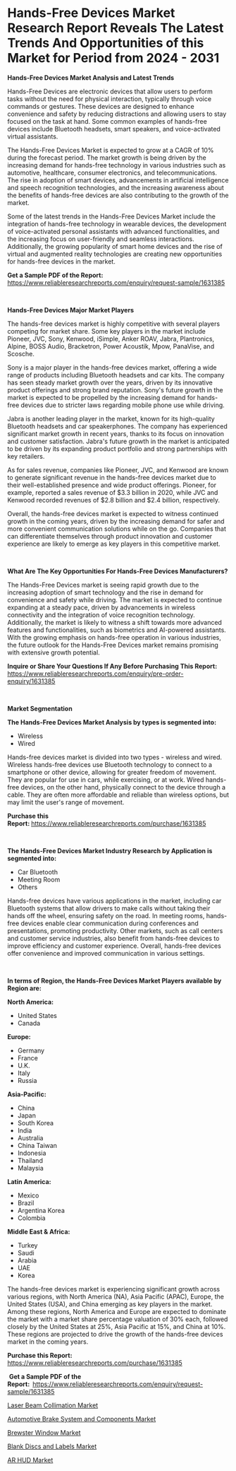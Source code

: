 <p><h1>Hands-Free Devices Market Research Report Reveals The Latest Trends And Opportunities of this Market for Period from 2024 - 2031</h1></p><p><strong>Hands-Free Devices Market Analysis and Latest Trends</strong></p>
<p><p>Hands-Free Devices are electronic devices that allow users to perform tasks without the need for physical interaction, typically through voice commands or gestures. These devices are designed to enhance convenience and safety by reducing distractions and allowing users to stay focused on the task at hand. Some common examples of hands-free devices include Bluetooth headsets, smart speakers, and voice-activated virtual assistants.</p><p>The Hands-Free Devices Market is expected to grow at a CAGR of 10% during the forecast period. The market growth is being driven by the increasing demand for hands-free technology in various industries such as automotive, healthcare, consumer electronics, and telecommunications. The rise in adoption of smart devices, advancements in artificial intelligence and speech recognition technologies, and the increasing awareness about the benefits of hands-free devices are also contributing to the growth of the market.</p><p>Some of the latest trends in the Hands-Free Devices Market include the integration of hands-free technology in wearable devices, the development of voice-activated personal assistants with advanced functionalities, and the increasing focus on user-friendly and seamless interactions. Additionally, the growing popularity of smart home devices and the rise of virtual and augmented reality technologies are creating new opportunities for hands-free devices in the market.</p></p>
<p><strong>Get a Sample PDF of the Report:&nbsp;</strong> <a href="https://www.reliableresearchreports.com/enquiry/request-sample/1631385">https://www.reliableresearchreports.com/enquiry/request-sample/1631385</a></p>
<p>&nbsp;</p>
<p><strong>Hands-Free Devices Major Market Players</strong></p>
<p><p>The hands-free devices market is highly competitive with several players competing for market share. Some key players in the market include Pioneer, JVC, Sony, Kenwood, iSimple, Anker ROAV, Jabra, Plantronics, Alpine, BOSS Audio, Bracketron, Power Acoustik, Mpow, PanaVise, and Scosche.</p><p>Sony is a major player in the hands-free devices market, offering a wide range of products including Bluetooth headsets and car kits. The company has seen steady market growth over the years, driven by its innovative product offerings and strong brand reputation. Sony's future growth in the market is expected to be propelled by the increasing demand for hands-free devices due to stricter laws regarding mobile phone use while driving.</p><p>Jabra is another leading player in the market, known for its high-quality Bluetooth headsets and car speakerphones. The company has experienced significant market growth in recent years, thanks to its focus on innovation and customer satisfaction. Jabra's future growth in the market is anticipated to be driven by its expanding product portfolio and strong partnerships with key retailers.</p><p>As for sales revenue, companies like Pioneer, JVC, and Kenwood are known to generate significant revenue in the hands-free devices market due to their well-established presence and wide product offerings. Pioneer, for example, reported a sales revenue of $3.3 billion in 2020, while JVC and Kenwood recorded revenues of $2.8 billion and $2.4 billion, respectively.</p><p>Overall, the hands-free devices market is expected to witness continued growth in the coming years, driven by the increasing demand for safer and more convenient communication solutions while on the go. Companies that can differentiate themselves through product innovation and customer experience are likely to emerge as key players in this competitive market.</p></p>
<p>&nbsp;</p>
<p><strong>What Are The Key Opportunities For Hands-Free Devices Manufacturers?</strong></p>
<p><p>The Hands-Free Devices market is seeing rapid growth due to the increasing adoption of smart technology and the rise in demand for convenience and safety while driving. The market is expected to continue expanding at a steady pace, driven by advancements in wireless connectivity and the integration of voice recognition technology. Additionally, the market is likely to witness a shift towards more advanced features and functionalities, such as biometrics and AI-powered assistants. With the growing emphasis on hands-free operation in various industries, the future outlook for the Hands-Free Devices market remains promising with extensive growth potential.</p></p>
<p><strong>Inquire or Share Your Questions If Any Before Purchasing This Report:</strong> <a href="https://www.reliableresearchreports.com/enquiry/pre-order-enquiry/1631385">https://www.reliableresearchreports.com/enquiry/pre-order-enquiry/1631385</a></p>
<p>&nbsp;</p>
<p><strong>Market Segmentation</strong></p>
<p><strong>The Hands-Free Devices Market Analysis by types is segmented into:</strong></p>
<p><ul><li>Wireless</li><li>Wired</li></ul></p>
<p><p>Hands-free devices market is divided into two types - wireless and wired. Wireless hands-free devices use Bluetooth technology to connect to a smartphone or other device, allowing for greater freedom of movement. They are popular for use in cars, while exercising, or at work. Wired hands-free devices, on the other hand, physically connect to the device through a cable. They are often more affordable and reliable than wireless options, but may limit the user's range of movement.</p></p>
<p><strong>Purchase this Report:&nbsp;</strong><a href="https://www.reliableresearchreports.com/purchase/1631385">https://www.reliableresearchreports.com/purchase/1631385</a></p>
<p>&nbsp;</p>
<p><strong>The Hands-Free Devices Market Industry Research by Application is segmented into:</strong></p>
<p><ul><li>Car Bluetooth</li><li>Meeting Room</li><li>Others</li></ul></p>
<p><p>Hands-free devices have various applications in the market, including car Bluetooth systems that allow drivers to make calls without taking their hands off the wheel, ensuring safety on the road. In meeting rooms, hands-free devices enable clear communication during conferences and presentations, promoting productivity. Other markets, such as call centers and customer service industries, also benefit from hands-free devices to improve efficiency and customer experience. Overall, hands-free devices offer convenience and improved communication in various settings.</p></p>
<p>&nbsp;</p>
<p><strong>In terms of Region, the Hands-Free Devices Market Players available by Region are:</strong></p>
<p>
    <p> <strong> North America: </strong>
        <ul>
            <li>United States</li>
            <li>Canada</li>
        </ul>
        </p> 
    <p> <strong> Europe: </strong>
        <ul>
            <li>Germany</li>
            <li>France</li>
            <li>U.K.</li>
            <li>Italy</li>
            <li>Russia</li>
        </ul>
        </p> 
    <p> <strong> Asia-Pacific: </strong>
        <ul>
            <li>China</li>
            <li>Japan</li>
            <li>South Korea</li>
            <li>India</li>
            <li>Australia</li>
            <li>China Taiwan</li>
            <li>Indonesia</li>
            <li>Thailand</li>
            <li>Malaysia</li>
        </ul>
        </p> 
    <p> <strong> Latin America: </strong>
        <ul>
            <li>Mexico</li>
            <li>Brazil</li>
            <li>Argentina Korea</li>
            <li>Colombia</li>
        </ul>
        </p> 
    <p> <strong> Middle East & Africa: </strong>
        <ul>
            <li>Turkey</li>
            <li>Saudi</li>
            <li>Arabia</li>
            <li>UAE</li>
            <li>Korea</li>
        </ul>
    </p>
    </p>
<p><p>The hands-free devices market is experiencing significant growth across various regions, with North America (NA), Asia Pacific (APAC), Europe, the United States (USA), and China emerging as key players in the market. Among these regions, North America and Europe are expected to dominate the market with a market share percentage valuation of 30% each, followed closely by the United States at 25%, Asia Pacific at 15%, and China at 10%. These regions are projected to drive the growth of the hands-free devices market in the coming years.</p></p>
<p><strong>Purchase this Report: </strong><a href="https://www.reliableresearchreports.com/purchase/1631385">https://www.reliableresearchreports.com/purchase/1631385</a></p>
<p>&nbsp;<strong>Get a Sample PDF of the Report:&nbsp;&nbsp;</strong><a href="https://www.reliableresearchreports.com/enquiry/request-sample/1631385">https://www.reliableresearchreports.com/enquiry/request-sample/1631385</a></p>
<p><strong></strong></p>
<p><p><a href="https://view.publitas.com/reportprime-1/global-laser-beam-collimation-market-size-and-market-trends-insights-and-projections-from-2024-to-2031/">Laser Beam Collimation Market</a></p><p><a href="https://zircon-bluebell-299.notion.site/Automotive-Brake-System-and-Components-Market-Research-Report-Provides-thorough-Industry-Overview-w-ca83a9cbbe8c40efa38f836f0788f151">Automotive Brake System and Components Market</a></p><p><a href="https://view.publitas.com/reportprime-1/brewster-window-market-offer-valuable-insights-into-market-size-market-share-market-trends-and-projections-spanning-from-2024-to-2031/">Brewster Window Market</a></p><p><a href="https://github.com/moyahfrancoestellec51j635wcx/Market-Research-Report-List-1/blob/main/blank-discs-and-labels-market.md">Blank Discs and Labels Market</a></p><p><a href="https://scarlet-rocket-c63.notion.site/Global-AR-HUD-Market-Size-and-Market-Trends-Insights-and-Projections-from-2024-to-2031-caf4480d8a1441c98d5f8d275007c619">AR HUD Market</a></p></p>